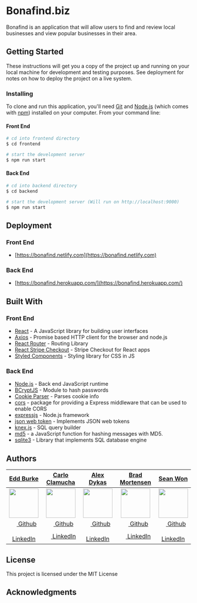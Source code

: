 # Bonafind.biz

Bonafind is an application that will allow users to find and review local businesses and view popular businesses in their area.

## Getting Started

These instructions will get you a copy of the project up and running on your local machine for development and testing purposes. See deployment for notes on how to deploy the project on a live system.

### Installing

To clone and run this application, you'll need [Git](https://git-scm.com) and [Node.js](https://nodejs.org/en/download/) (which comes with [npm](http://npmjs.com)) installed on your computer. From your command line:

#### Front End

```bash
# cd into frontend directory
$ cd frontend

# start the development server
$ npm run start
```

#### Back End

```bash
# cd into backend directory
$ cd backend

# start the development server (Will run on http://localhost:9000)
$ npm run start
```

## Deployment

### Front End

* [https://bonafind.netlify.com](https://bonafind.netlify.com)

### Back End

* [https://bonafind.herokuapp.com/](https://bonafind.herokuapp.com/)

## Built With

### Front End

* [React](https://reactjs.org/) - A JavaScript library for building user interfaces
* [Axios](https://www.npmjs.com/package/axios) - Promise based HTTP client for the browser and node.js
* [React Router](https://reacttraining.com/react-router/web/guides/quick-start) - Routing Library
* [React Stripe Checkout](https://www.npmjs.com/package/react-stripe-checkout) - Stripe Checkout for React apps
* [Styled Components](https://www.styled-components.com/) - Styling library for CSS in JS

### Back End

* [Node.js](https://nodejs.org/) - Back end JavaScript runtime
* [BCryptJS](https://www.npmjs.com/package/bcryptjs) - Module to hash passwords
* [Cookie Parser](https://www.npmjs.com/package/cookie-parser) - Parses cookie info
* [cors](https://www.npmjs.com/package/cors) - package for providing a Express middleware that can be used to enable CORS 
* [expressjs](https://expressjs.com/) - Node.js framework
* [json web token](https://www.npmjs.com/package/jsonwebtoken) - Implements JSON web tokens
* [knex.js](https://knexjs.org/) - SQL query builder
* [md5](https://www.npmjs.com/package/md5) - a JavaScript function for hashing messages with MD5.
* [sqlite3](https://www.sqlite.org/index.html) - Library that implements SQL database engine

## Authors
|   [**Edd Burke**](https://github.com/bummings)  |   [**Carlo Clamucha**](https://github.com/CarloC24)   |    [**Alex Dykas**](https://github.com/udykas)    |   [**Brad Mortensen**](https://github.com/brad-mortensen)  |     [**Sean Won**](https://github.com/swon8)
|:----------------:|:----------------:|:---------------:|:---------------:|:---------------:|
| [<img src="https://avatars2.githubusercontent.com/u/34618112?s=80" width="80">](https://github.com/bummings) | [<img src="https://avatars3.githubusercontent.com/u/41533016?s=80" width="80">](https://github.com/CarloC24)  | [<img src="https://avatars2.githubusercontent.com/u/34108291?s=80" width="80">](https://github.com/udykas) | [<img src="https://avatars1.githubusercontent.com/u/40773193?s=80" width="80">](https://github.com/brad-mortensen) | [<img src="https://avatars2.githubusercontent.com/u/7283332?s=80" width="80">](https://github.com/swon8) |
| [<img src="https://github.com/favicon.ico" width="15"> Github](https://github.com/bummings)  |  [<img src="https://github.com/favicon.ico" width="15"> Github](https://github.com/CarloC24) | [<img src="https://github.com/favicon.ico" width="15"> Github](https://github.com/udykas)  | [<img src="https://github.com/favicon.ico" width="15"> Github](https://github.com/brad-mortensen) | [<img src="https://github.com/favicon.ico" width="15"> Github](https://github.com/swon8) |
| [ <img src="https://static.licdn.com/sc/h/al2o9zrvru7aqj8e1x2rzsrca" width="15"> LinkedIn](https://www.linkedin.com/) | [ <img src="https://static.licdn.com/sc/h/al2o9zrvru7aqj8e1x2rzsrca" width="15"> LinkedIn](https://www.linkedin.com/) | [ <img src="https://static.licdn.com/sc/h/al2o9zrvru7aqj8e1x2rzsrca" width="15"> LinkedIn](https://www.linkedin.com/) | [ <img src="https://static.licdn.com/sc/h/al2o9zrvru7aqj8e1x2rzsrca" width="15"> LinkedIn](https://www.linkedin.com/) | [ <img src="https://static.licdn.com/sc/h/al2o9zrvru7aqj8e1x2rzsrca" width="15"> LinkedIn](https://www.linkedin.com/) |

## License

This project is licensed under the MIT License

## Acknowledgments


